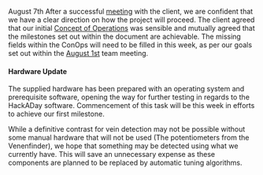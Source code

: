 August 7th
After a successful [meeting](#Meeting-Minutes/Meeting-Minutes-2018-08-04.md) with the client, we are confident that we have a clear direction on how the project will proceed. The client agreed that our initial [Concept of Operations](docs/CONOPS.md) was sensible and mutually agreed that the milestones set out within the document are achievable. The missing fields within the ConOps will need to be filled in this week, as per our goals set out within the [August 1st](Meeting-Minutes/Meeting-Minutes-2018-08-01.md) team meeting.

#### Hardware Update
The supplied hardware has been prepared with an operating system and prerequisite software, opening the way for further testing in regards to the HackADay software. Commencement of this task will be this week in efforts to achieve our first milestone.

While a definitive contrast for vein detection may not be possible without some manual hardware that will not be used (The potentiometers from the Venenfinder), we hope that something may be detected using what we currently have. This will save an unnecessary expense as these components are planned to be replaced by automatic tuning algorithms.
